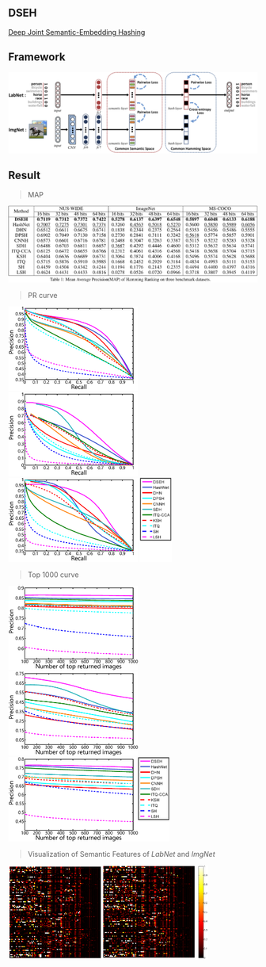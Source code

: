 ## DSEH
[Deep Joint Semantic-Embedding Hashing](https://www.ijcai.org/proceedings/2018/0332.pdf)

## Framework
![Framework](framework.png)

## Result
>MAP

![map](fig/map.png)
>PR curve

<img src="fig/pr_nuswide_32.png" height="170"/> <img src="fig/pr_imagenet_32.png" height="170"/> <img src="fig/pr_coco_32.png" height="170"/> <img src="fig/next.png" height="170"/> 

>Top 1000 curve

<img src="fig/Top1000_nuswide_32.png" height="170"/><img src="fig/Top1000_imagenet_32.png" height="170"/><img src="fig/Top1000_coco_32.png" height="170"/><img src="fig/next.png" height="170"/>

>Visualization of Semantic Features of *LabNet* and *ImgNet*

<img src="fig/label_hot.png" height="190"/><img src="fig/image_hot.png" height="190"/>
